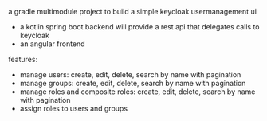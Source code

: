 a gradle multimodule project to build a simple keycloak usermanagement ui
- a kotlin spring boot backend will provide a rest api that delegates calls to keycloak
- an angular frontend

features:
- manage users: create, edit, delete, search by name with pagination
- manage groups: create, edit, delete, search by name with pagination
- manage roles and composite roles: create, edit, delete, search by name with pagination
- assign roles to users and groups
